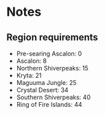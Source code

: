 # Notes

## Region requirements

* Pre-searing Ascalon: 0
* Ascalon: 8
* Northern Shiverpeaks: 15
* Kryta: 21
* Maguuma Jungle: 25
* Crystal Desert: 34
* Southern Shiverpeaks: 40
* Ring of Fire Islands: 44
